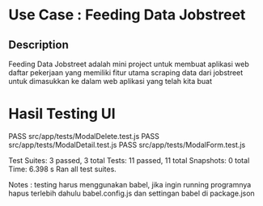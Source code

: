 # Use Case : Feeding Data Jobstreet

## Description
Feeding Data Jobstreet adalah mini project untuk membuat aplikasi web daftar pekerjaan yang memiliki fitur utama scraping data dari jobstreet untuk dimasukkan ke dalam web aplikasi yang telah kita buat

# Hasil Testing UI

PASS  src/app/tests/ModalDelete.test.js
PASS  src/app/tests/ModalDetail.test.js
PASS  src/app/tests/ModalForm.test.js

Test Suites: 3 passed, 3 total
Tests:       11 passed, 11 total
Snapshots:   0 total
Time:        6.398 s
Ran all test suites.

Notes : testing harus menggunakan babel, jika ingin running programnya hapus terlebih dahulu babel.config.js dan settingan babel di package.json